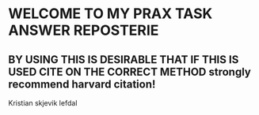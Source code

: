 # WELCOME TO MY PRAX TASK ANSWER REPOSTERIE
BY USING THIS IS DESIRABLE THAT IF THIS IS USED CITE ON THE CORRECT METHOD strongly recommend harvard citation!
----------------------------------------------------------------------------
Kristian skjevik lefdal
